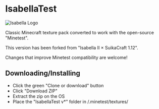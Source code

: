 # IsabellaTest

![Isabella Logo](https://raw.githubusercontent.com/zayuim/IsabellaTest/master/IsabellaTest%20v0/screenshot.png)

Classic Minecraft texture pack converted to work with the open-source "Minetest".

This version has been forked from "Isabella II × SuikaCraft 1.12".

Changes that improve Minetest compatibility are welcome!

## Downloading/Installing

* Click the green "Clone or download" button
* Click "Download ZIP"
* Extract the zip on the OS
* Place the "IsabellaTest v*" folder in /.minetest/textures/
